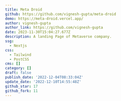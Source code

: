 ```yaml
---
title: Meta Droid
github: https://github.com/vignesh-gupta/meta-droid
demo: https://meta-droid.vercel.app/
author: vignesh-gupta
author_link: https://github.com/vignesh-gupta
date: 2023-11-30T15:04:27.677Z
description: A landing Page of Metaverse company.
ssg:
  - Nextjs
css:
  - Tailwind
  - PostCSS
cms: []
category: []
draft: false
publish_date: '2022-12-04T08:33:04Z'
update_date: '2022-12-10T14:55:48Z'
github_star: 17
github_fork: 11
---
```

